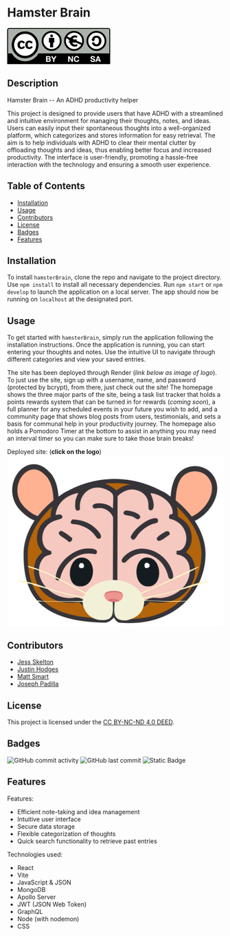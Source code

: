 # Hamster Brain
[![License: CC BY-NC-ND 4.0 DEED](./client/public/by-nc-sa.eu.svg)](https://creativecommons.org/licenses/by-nc-nd/4.0/?ref=chooser-v1)

## Description
Hamster Brain -- An ADHD productivity helper

This project is designed to provide users that have ADHD with a streamlined and intuitive environment for managing their thoughts, notes, and ideas. Users can easily input their spontaneous thoughts into a well-organized platform, which categorizes and stores information for easy retrieval. The aim is to help individuals with ADHD to clear their mental clutter by offloading thoughts and ideas, thus enabling better focus and increased productivity. The interface is user-friendly, promoting a hassle-free interaction with the technology and ensuring a smooth user experience.

## Table of Contents

- [Installation](#installation)
- [Usage](#usage)
- [Contributors](#contributors)
- [License](#license)
- [Badges](#badges)
- [Features](#features)

## Installation

To install `hamsterBrain`, clone the repo and navigate to the project directory. Use `npm install` to install all necessary dependencies. Run `npm start` or `npm develop` to launch the application on a local server. The app should now be running on `localhost` at the designated port.

## Usage

To get started with `hamsterBrain`, simply run the application following the installation instructions. Once the application is running, you can start entering your thoughts and notes. Use the intuitive UI to navigate through different categories and view your saved entries.

The site has been deployed through Render (*link below as image of logo*). To just use the site, sign up with a username, name, and password (protected by bcrypt), from there, just check out the site! The homepage shows the three major parts of the site, being a task list tracker that holds a points rewards system that can be turned in for rewards (*coming soon*), a full planner for any scheduled events in your future you wish to add, and a community page that shows blog posts from users, testimonials, and sets a basis for communal help in your productivity journey. The homepage also holds a Pomodoro Timer at the bottom to assist in anything you may need an interval timer so you can make sure to take those brain breaks! 

Deployed site: (**click on the logo**)
[![Hamster face with a large brain](./client/public/hamsterbrain.png)](https://hamsterbrain.onrender.com)

## Contributors
* [Jess Skelton](https://github.com/jskelly8)
* [Justin Hodges](https://github.com/Justinh144)
* [Matt Smart](https://github.com/GoldenRoad14)
* [Joseph Padilla](https://github.com/warhawk1950)

## License

This project is licensed under the [CC BY-NC-ND 4.0 DEED](https://creativecommons.org/licenses/by-nc-nd/4.0/?ref=chooser-v1).

## Badges

![GitHub commit activity](https://img.shields.io/github/commit-activity/m/jskelly8/hamsterBrain)
![GitHub last commit](https://img.shields.io/github/last-commit/jskelly8/hamsterBrain)
![Static Badge](https://img.shields.io/badge/thank_you-for_visiting-purple)

## Features
Features:
* Efficient note-taking and idea management
* Intuitive user interface
* Secure data storage
* Flexible categorization of thoughts
* Quick search functionality to retrieve past entries

Technologies used:
* React
* Vite
* JavaScript & JSON
* MongoDB 
* Apollo Server
* JWT (JSON Web Token)
* GraphQL
* Node (with nodemon)
* CSS
